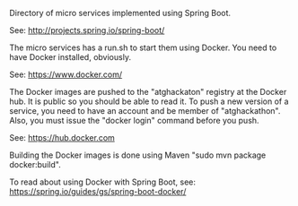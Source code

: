 Directory of micro services implemented using Spring Boot.

See: http://projects.spring.io/spring-boot/

The micro services has a run.sh to start them using Docker. You need to have Docker installed, obviously.

See: https://www.docker.com/

The Docker images are pushed to the "atghackaton" registry at the Docker hub. 
It is public so you should be able to read it. 
To push a new version of a service, you need to have an account and be member of "atghackathon".
Also, you must issue the "docker login" command before you push.

See: https://hub.docker.com

Building the Docker images is done using Maven "sudo mvn package docker:build".

To read about using Docker with Spring Boot, see: https://spring.io/guides/gs/spring-boot-docker/
